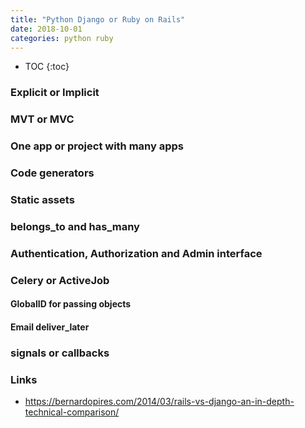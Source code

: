 ```yaml
---
title: "Python Django or Ruby on Rails"
date: 2018-10-01
categories: python ruby
---
```



* TOC
{:toc}


### Explicit or Implicit


### MVT or MVC


### One app or project with many apps


### Code generators


### Static assets


### belongs_to and has_many


### Authentication, Authorization and Admin interface


### Celery or ActiveJob


#### GlobalID for passing objects


#### Email deliver_later


### signals or callbacks


### Links
* https://bernardopires.com/2014/03/rails-vs-django-an-in-depth-technical-comparison/